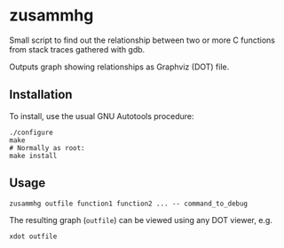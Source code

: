 zusammhg
========

Small script to find out the relationship between two or more C functions from
stack traces gathered with gdb.

Outputs graph showing relationships as Graphviz (DOT) file.

Installation
------------

To install, use the usual GNU Autotools procedure:
```
./configure
make
# Normally as root:
make install
```

Usage
-----

```
zusammhg outfile function1 function2 ... -- command_to_debug
```
The resulting graph (``outfile``) can be viewed using any DOT viewer, e.g.
```
xdot outfile
```
